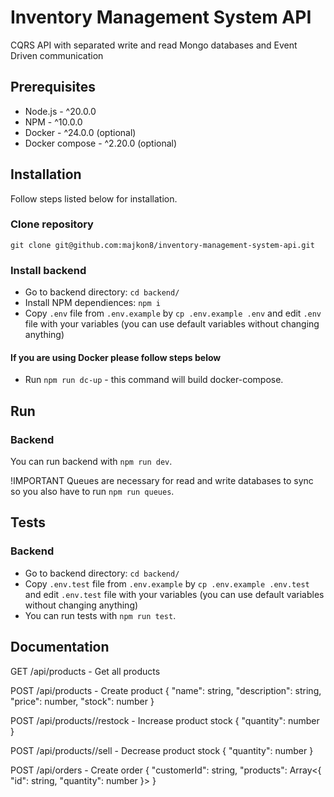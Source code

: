 # Inventory Management System API

CQRS API with separated write and read Mongo databases and Event Driven communication

## Prerequisites

-   Node.js - ^20.0.0
-   NPM - ^10.0.0
-   Docker - ^24.0.0 (optional)
-   Docker compose - ^2.20.0 (optional)

## Installation

Follow steps listed below for installation.

### Clone repository

`git clone git@github.com:majkon8/inventory-management-system-api.git`

### Install backend

-   Go to backend directory: `cd backend/`
-   Install NPM dependiences: `npm i`
-   Copy `.env` file from `.env.example` by `cp .env.example .env` and edit `.env` file with your variables (you can use default variables without changing anything)

#### If you are using Docker please follow steps below

-   Run `npm run dc-up` - this command will build docker-compose.

## Run

### Backend

You can run backend with `npm run dev`.

!IMPORTANT 
Queues are necessary for read and write databases to sync so you also have to run `npm run queues`.

## Tests

### Backend

-   Go to backend directory: `cd backend/`
-   Copy `.env.test` file from `.env.example` by `cp .env.example .env.test` and edit `.env.test` file with your variables (you can use default variables without changing anything)
-   You can run tests with `npm run test`.

## Documentation

GET /api/products - Get all products

POST /api/products - Create product
{
    "name": string,
    "description": string,
    "price": number,
    "stock": number
}

POST /api/products/<productId>/restock - Increase product stock
{
    "quantity": number
}

POST /api/products/<productId>/sell - Decrease product stock
{
    "quantity": number
}

POST /api/orders - Create order
{
    "customerId": string,
    "products": Array<{
        "id": string,
        "quantity": number
    }>
}